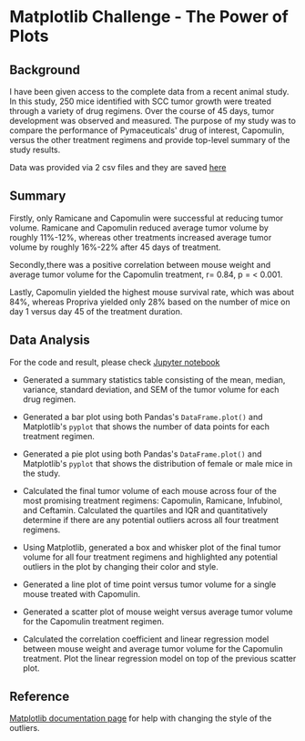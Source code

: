 # Matplotlib Challenge - The Power of Plots
## Background
I have been given access to the complete data from a recent animal study. In this study, 250 mice identified with SCC tumor growth were treated through a variety of drug regimens. Over the course of 45 days, tumor development was observed and measured. The purpose of my study was to compare the performance of Pymaceuticals' drug of interest, Capomulin, versus the other treatment regimens and provide top-level summary of the study results.

Data was provided via 2 csv files and they are saved [here](https://github.com/kanamoore/matplotlib-challenge/tree/master/data)

## Summary
Firstly, only Ramicane and Capomulin were successful at reducing tumor volume. Ramicane and Capomulin reduced average tumor volume by roughly 11%-12%, whereas other treatments increased average tumor volume by roughly 16%-22% after 45 days of treatment.

Secondly,there was a positive correlation between mouse weight and average tumor volume for the Capomulin treatment, r= 0.84, p = < 0.001.

Lastly, Capomulin yielded the highest mouse survival rate, which was about 84%, whereas Propriva yielded only 28% based on the number of mice on day 1 versus day 45 of the treatment duration.

## Data Analysis
For the code and result, please check [Jupyter notebook](https://github.com/kanamoore/matplotlib-challenge/blob/master/pymaceuticals_starter.ipynb)

* Generated a summary statistics table consisting of the mean, median, variance, standard deviation, and SEM of the tumor volume for each drug regimen.

* Generated a bar plot using both Pandas's `DataFrame.plot()` and Matplotlib's `pyplot` that shows the number of data points for each treatment regimen.


* Generated a pie plot using both Pandas's `DataFrame.plot()` and Matplotlib's `pyplot` that shows the distribution of female or male mice in the study.


* Calculated the final tumor volume of each mouse across four of the most promising treatment regimens: Capomulin, Ramicane, Infubinol, and Ceftamin. Calculated the quartiles and IQR and quantitatively determine if there are any potential outliers across all four treatment regimens.

* Using Matplotlib, generated a box and whisker plot of the final tumor volume for all four treatment regimens and highlighted any potential outliers in the plot by changing their color and style.


* Generated a line plot of time point versus tumor volume for a single mouse treated with Capomulin.

* Generated a scatter plot of mouse weight versus average tumor volume for the Capomulin treatment regimen.

* Calculated the correlation coefficient and linear regression model between mouse weight and average tumor volume for the Capomulin treatment. Plot the linear regression model on top of the previous scatter plot.

## Reference
 [Matplotlib documentation page](https://matplotlib.org/gallery/pyplots/boxplot_demo_pyplot.html#sphx-glr-gallery-pyplots-boxplot-demo-pyplot-py) for help with changing the style of the outliers.

